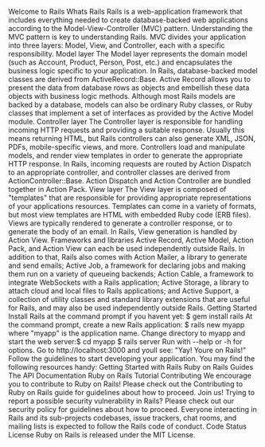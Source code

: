 Welcome to Rails Whats Rails Rails is a web-application framework that includes everything needed to create database-backed web applications according to the Model-View-Controller (MVC) pattern. Understanding the MVC pattern is key to understanding Rails. MVC divides your application into three layers: Model, View, and Controller, each with a specific responsibility. Model layer The Model layer represents the domain model (such as Account, Product, Person, Post, etc.) and encapsulates the business logic specific to your application. In Rails, database-backed model classes are derived from ActiveRecord::Base. Active Record allows you to present the data from database rows as objects and embellish these data objects with business logic methods. Although most Rails models are backed by a database, models can also be ordinary Ruby classes, or Ruby classes that implement a set of interfaces as provided by the Active Model module. Controller layer The Controller layer is responsible for handling incoming HTTP requests and providing a suitable response. Usually this means returning HTML, but Rails controllers can also generate XML, JSON, PDFs, mobile-specific views, and more. Controllers load and manipulate models, and render view templates in order to generate the appropriate HTTP response. In Rails, incoming requests are routed by Action Dispatch to an appropriate controller, and controller classes are derived from ActionController::Base. Action Dispatch and Action Controller are bundled together in Action Pack. View layer The View layer is composed of "templates" that are responsible for providing appropriate representations of your applications resources. Templates can come in a variety of formats, but most view templates are HTML with embedded Ruby code (ERB files). Views are typically rendered to generate a controller response, or to generate the body of an email. In Rails, View generation is handled by Action View. Frameworks and libraries Active Record, Active Model, Action Pack, and Action View can each be used independently outside Rails. In addition to that, Rails also comes with Action Mailer, a library to generate and send emails; Active Job, a framework for declaring jobs and making them run on a variety of queueing backends; Action Cable, a framework to integrate WebSockets with a Rails application; Active Storage, a library to attach cloud and local files to Rails applications; and Active Support, a collection of utility classes and standard library extensions that are useful for Rails, and may also be used independently outside Rails. Getting Started Install Rails at the command prompt if you havent yet: $ gem install rails At the command prompt, create a new Rails application: $ rails new myapp where "myapp" is the application name. Change directory to myapp and start the web server:$ cd myapp $ rails server Run with --help or -h for options. Go to http://localhost:3000 and youll see: "Yay! Youre on Rails!" Follow the guidelines to start developing your application. You may find the following resources handy: Getting Started with Rails Ruby on Rails Guides The API Documentation Ruby on Rails Tutorial Contributing We encourage you to contribute to Ruby on Rails! Please check out the Contributing to Ruby on Rails guide for guidelines about how to proceed. Join us! Trying to report a possible security vulnerability in Rails? Please check out our security policy for guidelines about how to proceed. Everyone interacting in Rails and its sub-projects codebases, issue trackers, chat rooms, and mailing lists is expected to follow the Rails code of conduct. Code Status License Ruby on Rails is released under the MIT License.
